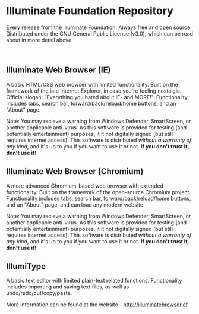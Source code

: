 # Illuminate Foundation Repository
Every release from the Illuminate Foundation. Always free and open source. Distributed under the GNU General Public License (v3.0), which can be read about in more detail above.

<br/>

## Illuminate Web Browser (IE)
A basic HTML/CSS web browser with limited functionality. Built on the framework of the late Internet Explorer, in case you're feeling nostalgic. Official slogan: "Everything you hated about IE- and MORE!". Functionality includes tabs, search bar, forward/back/reload/home buttons, and an "About" page.

Note: You may recieve a warning from Windows Defender, SmartScreen, or another applicable anti-virus. As this software is provided for testing (and potentially entertainment) purposes, it it not digitally signed (but still requires internet access). This software is distributed *without a warranty of any kind*, and it's up to you if you want to use it or not. **If you don't trust it, don't use it!**



## Illuminate Web Browser (Chromium)
A more advanced Chromium-based web browser with extended functionality. Built on the framework of the open-source Chromium project. Functionality includes tabs, search bar, forward/back/reload/home buttons, and an "About" page, and can load any modern website.

Note: You may recieve a warning from Windows Defender, SmartScreen, or another applicable anti-virus. As this software is provided for testing (and potentially entertainment) purposes, it it not digitally signed (but still requires internet access). This software is distributed *without a warranty of any kind*, and it's up to you if you want to use it or not. **If you don't trust it, don't use it!**



## IllumiType
A basic text editor with limited plain-text related functions. Functionality includes importing and saving text files, as well as undo/redo/cut/copy/paste.



More information can be found at the website - http://illuminatebrowser.cf


